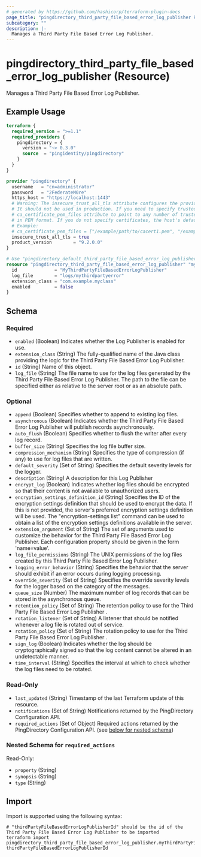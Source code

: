 ```yaml
---
# generated by https://github.com/hashicorp/terraform-plugin-docs
page_title: "pingdirectory_third_party_file_based_error_log_publisher Resource - terraform-provider-pingdirectory"
subcategory: ""
description: |-
  Manages a Third Party File Based Error Log Publisher.
---
```


# pingdirectory_third_party_file_based_error_log_publisher (Resource)

Manages a Third Party File Based Error Log Publisher.

## Example Usage

```terraform
terraform {
  required_version = ">=1.1"
  required_providers {
    pingdirectory = {
      version = "~> 0.3.0"
      source  = "pingidentity/pingdirectory"
    }
  }
}

provider "pingdirectory" {
  username   = "cn=administrator"
  password   = "2FederateM0re"
  https_host = "https://localhost:1443"
  # Warning: The insecure_trust_all_tls attribute configures the provider to trust any certificate presented by the PingDirectory server.
  # It should not be used in production. If you need to specify trusted CA certificates, use the
  # ca_certificate_pem_files attribute to point to any number of trusted CA certificate files
  # in PEM format. If you do not specify certificates, the host's default root CA set will be used.
  # Example:
  # ca_certificate_pem_files = ["/example/path/to/cacert1.pem", "/example/path/to/cacert2.pem"]
  insecure_trust_all_tls = true
  product_version        = "9.2.0.0"
}

# Use "pingdirectory_default_third_party_file_based_error_log_publisher" if you are adopting existing configuration from the PingDirectory server into Terraform
resource "pingdirectory_third_party_file_based_error_log_publisher" "myThirdPartyFileBasedErrorLogPublisher" {
  id              = "MyThirdPartyFileBasedErrorLogPublisher"
  log_file        = "logs/mythirdpartyerror"
  extension_class = "com.example.myclass"
  enabled         = false
}
```

<!-- schema generated by tfplugindocs -->
## Schema

### Required

- `enabled` (Boolean) Indicates whether the Log Publisher is enabled for use.
- `extension_class` (String) The fully-qualified name of the Java class providing the logic for the Third Party File Based Error Log Publisher.
- `id` (String) Name of this object.
- `log_file` (String) The file name to use for the log files generated by the Third Party File Based Error Log Publisher. The path to the file can be specified either as relative to the server root or as an absolute path.

### Optional

- `append` (Boolean) Specifies whether to append to existing log files.
- `asynchronous` (Boolean) Indicates whether the Third Party File Based Error Log Publisher will publish records asynchronously.
- `auto_flush` (Boolean) Specifies whether to flush the writer after every log record.
- `buffer_size` (String) Specifies the log file buffer size.
- `compression_mechanism` (String) Specifies the type of compression (if any) to use for log files that are written.
- `default_severity` (Set of String) Specifies the default severity levels for the logger.
- `description` (String) A description for this Log Publisher
- `encrypt_log` (Boolean) Indicates whether log files should be encrypted so that their content is not available to unauthorized users.
- `encryption_settings_definition_id` (String) Specifies the ID of the encryption settings definition that should be used to encrypt the data. If this is not provided, the server's preferred encryption settings definition will be used. The "encryption-settings list" command can be used to obtain a list of the encryption settings definitions available in the server.
- `extension_argument` (Set of String) The set of arguments used to customize the behavior for the Third Party File Based Error Log Publisher. Each configuration property should be given in the form 'name=value'.
- `log_file_permissions` (String) The UNIX permissions of the log files created by this Third Party File Based Error Log Publisher.
- `logging_error_behavior` (String) Specifies the behavior that the server should exhibit if an error occurs during logging processing.
- `override_severity` (Set of String) Specifies the override severity levels for the logger based on the category of the messages.
- `queue_size` (Number) The maximum number of log records that can be stored in the asynchronous queue.
- `retention_policy` (Set of String) The retention policy to use for the Third Party File Based Error Log Publisher .
- `rotation_listener` (Set of String) A listener that should be notified whenever a log file is rotated out of service.
- `rotation_policy` (Set of String) The rotation policy to use for the Third Party File Based Error Log Publisher .
- `sign_log` (Boolean) Indicates whether the log should be cryptographically signed so that the log content cannot be altered in an undetectable manner.
- `time_interval` (String) Specifies the interval at which to check whether the log files need to be rotated.

### Read-Only

- `last_updated` (String) Timestamp of the last Terraform update of this resource.
- `notifications` (Set of String) Notifications returned by the PingDirectory Configuration API.
- `required_actions` (Set of Object) Required actions returned by the PingDirectory Configuration API. (see [below for nested schema](#nestedatt--required_actions))

<a id="nestedatt--required_actions"></a>
### Nested Schema for `required_actions`

Read-Only:

- `property` (String)
- `synopsis` (String)
- `type` (String)

## Import

Import is supported using the following syntax:

```shell
# "thirdPartyFileBasedErrorLogPublisherId" should be the id of the Third Party File Based Error Log Publisher to be imported
terraform import pingdirectory_third_party_file_based_error_log_publisher.myThirdPartyFileBasedErrorLogPublisher thirdPartyFileBasedErrorLogPublisherId
```
